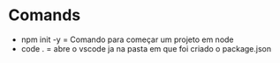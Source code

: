 # Comands

* npm init -y = Comando para começar um projeto em node <br>
* code . = abre o vscode ja na pasta em que foi criado o package.json